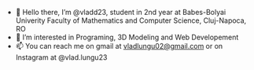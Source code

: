 - 👋 Hello there, I’m @vladd23, student in 2nd year at Babes-Bolyai Univerity Faculty of Mathematics and Computer Science, Cluj-Napoca, RO
- 👀 I’m interested in Programing, 3D Modeling and Web Developement
- 📫 You can reach me on gmail at vladlungu02@gmail.com or on Instagram at @vlad.lungu23


